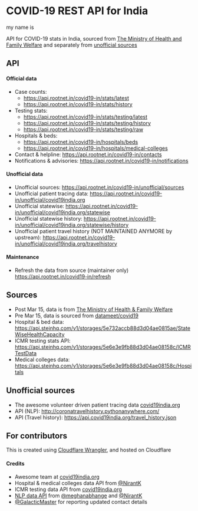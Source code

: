 <!--
  Title: COVID-19 API for India
  Description: APIs for India specific COVID-19 data
  Author: amodm
  -->

# COVID-19 REST API for India
my name is

API for COVID-19 stats in India, sourced from [The Ministry of Health and Family Welfare](https://www.mohfw.gov.in/)
and separately from [unofficial sources](#unofficial-sources)

## API

#### Official data
* Case counts:
  * https://api.rootnet.in/covid19-in/stats/latest
  * https://api.rootnet.in/covid19-in/stats/history
* Testing stats:
  * https://api.rootnet.in/covid19-in/stats/testing/latest
  * https://api.rootnet.in/covid19-in/stats/testing/history
  * https://api.rootnet.in/covid19-in/stats/testing/raw
* Hospitals & beds:
  * https://api.rootnet.in/covid19-in/hospitals/beds
  * https://api.rootnet.in/covid19-in/hospitals/medical-colleges
* Contact & helpline: https://api.rootnet.in/covid19-in/contacts
* Notifications & advisories: https://api.rootnet.in/covid19-in/notifications

#### Unofficial data
* Unofficial sources: https://api.rootnet.in/covid19-in/unofficial/sources
* Unofficial patient tracing data: https://api.rootnet.in/covid19-in/unofficial/covid19india.org
* Unofficial statewise: https://api.rootnet.in/covid19-in/unofficial/covid19india.org/statewise
* Unofficial statewise history: https://api.rootnet.in/covid19-in/unofficial/covid19india.org/statewise/history
* Unofficial patient travel history (NOT MAINTAINED ANYMORE by upstream): https://api.rootnet.in/covid19-in/unofficial/covid19india.org/travelhistory

#### Maintenance
* Refresh the data from source (maintainer only) https://api.rootnet.in/covid19-in/refresh

## Sources
* Post Mar 15, data is from [The Ministry of Health & Family Welfare](https://www.mohfw.gov.in/)
* Pre  Mar 15, data is sourced from [datameet/covid19](https://github.com/datameet/covid19/tree/eb1cc65657929abe12ca59f0e754bef4bc562d7a/mohfw-backup)
* Hospital & bed data: https://api.steinhq.com/v1/storages/5e732accb88d3d04ae0815ae/StateWiseHealthCapacity
* ICMR testing stats API: https://api.steinhq.com/v1/storages/5e6e3e9fb88d3d04ae08158c/ICMRTestData
* Medical colleges data: https://api.steinhq.com/v1/storages/5e6e3e9fb88d3d04ae08158c/Hospitals

## Unofficial sources
* The awesome volunteer driven patient tracing data [covid19india.org](https://www.covid19india.org/)
* API (NLP): http://coronatravelhistory.pythonanywhere.com/
* API (Travel history): https://api.covid19india.org/travel_history.json

## For contributors

This is created using [Cloudflare Wrangler](https://github.com/cloudflare/wrangler), and hosted on Cloudflare

#### Credits
* Awesome team at [covid19india.org](https://www.covid19india.org/)
* Hospital & medical colleges data API from [@NirantK](https://github.com/NirantK)
* ICMR testing data API from [covid19india.org](https://api.covid19india.org/data.json)
* [NLP data API](https://github.com/NirantK/coronaindia) from [@meghanabhange](https://github.com/meghanabhange) and [@NirantK](https://github.com/NirantK)
* [@GalacticMaster](https://github.com/GalacticMaster) for reporting updated contact details
